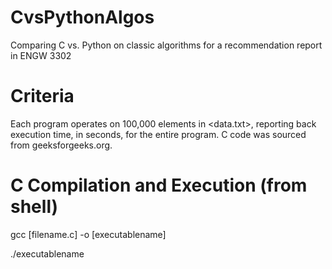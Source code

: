 # CvsPythonAlgos
Comparing C vs. Python on classic algorithms for a recommendation report in ENGW 3302

# Criteria
Each program operates on 100,000 elements in <data.txt>, reporting back execution time, in seconds, for the entire program.
C code was sourced from geeksforgeeks.org.

# C Compilation and Execution (from shell)
gcc [filename.c] -o [executablename]

./executablename
